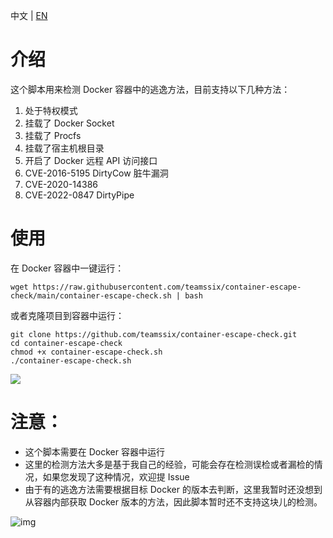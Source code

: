 中文 | [EN](https://github.com/teamssix/container-escape-check/blob/master/README.md)

# 介绍

这个脚本用来检测 Docker 容器中的逃逸方法，目前支持以下几种方法：

1. 处于特权模式
2. 挂载了 Docker Socket
3. 挂载了 Procfs
4. 挂载了宿主机根目录
5. 开启了 Docker 远程 API 访问接口
6. CVE-2016-5195 DirtyCow 脏牛漏洞
7. CVE-2020-14386 
8. CVE-2022-0847 DirtyPipe

# 使用

在 Docker 容器中一键运行：

```
wget https://raw.githubusercontent.com/teamssix/container-escape-check/main/container-escape-check.sh | bash
```

或者克隆项目到容器中运行：

```
git clone https://github.com/teamssix/container-escape-check.git
cd container-escape-check
chmod +x container-escape-check.sh
./container-escape-check.sh
```

![](https://cdn.jsdelivr.net/gh/teamssix/BlogImages/imgs/202203181518954.png)

# 注意：

* 这个脚本需要在 Docker 容器中运行
* 这里的检测方法大多是基于我自己的经验，可能会存在检测误检或者漏检的情况，如果您发现了这种情况，欢迎提 Issue
* 由于有的逃逸方法需要根据目标 Docker 的版本去判断，这里我暂时还没想到从容器内部获取 Docker 版本的方法，因此脚本暂时还不支持这块儿的检测。

![img](https://cdn.jsdelivr.net/gh/teamssix/BlogImages/imgs/TeamsSix_Subscription_Logo2.png)
